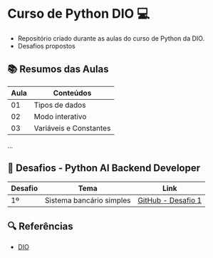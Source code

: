 # Curso de Python DIO 💻

 * Repositório criado durante as aulas do curso de Python da DIO.
 * Desafios propostos
 
## 📚 Resumos das Aulas 
| Aula | Conteúdos |
|-------|-----------|
| 01 | Tipos de dados |
| 02 | Modo interativo |
| 03 | Variáveis e Constantes|
...

## 🚀 Desafios - Python AI Backend Developer
| Desafio | Tema | Link |
| -------- | ---- | ---- |
| 1º | Sistema bancário simples | [GitHub - Desafio 1](https://github.com/flaviabelarmino/curso_python_dio/blob/main/Desafios/desafio_1_sistema_bancario.py)


## 🔍 Referências
- [DIO](https://www.dio.me/)
